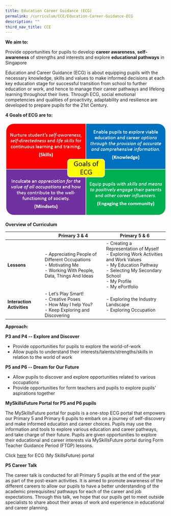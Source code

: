 ```yaml
---
title: Education Career Guidance (ECG)
permalink: /curriculum/CCE/Education-Career-Guidance-ECG
description: ""
third_nav_title: CCE
---
```

**We aim to:**

Provide opportunities for pupils to develop **career awareness**, **self-awareness** of strengths and interests and explore **educational pathways** in Singapore

  

Education and Career Guidance (ECG) is about equipping pupils with the necessary knowledge, skills and values to make informed decisions at each key education stage for successful transition from school to further education or work, and hence to manage their career pathways and lifelong learning throughout their lives. Through ECG, social emotional competencies and qualities of proactivity, adaptability and resilience are developed to prepare pupils for the 21st Century.

  

**4 Goals of ECG are to:**

![](/images/ecg1.jpeg)

**Overview of Curriculum**



| | **Primary 3 & 4** | **Primary 5 & 6** |
| -------- | -------- | -------- |
| **Lessons**     | -   Appreciating People of Different Occupations<br>-   Motivating Me<br>-   Working With People, Data, Things And Ideas     | -   Creating a Representation of Myself<br>-   Exploring Work Activities and Work Values<br>-   My Education Pathway<br>-  Selecting My Secondary School<br>-   My Profile<br>-   My ePortfolio     |
|**Interaction Activities**|-   Let’s Play Smart!<br>-   Creative Poses<br>-   How May I help You?<br>-   Keep Exploring and Discovering| -   Exploring the Industry Landscape<br>-   Exploring Occupation

**Approach:**

  

**P3 and P4 -- Explore and Discover**

  

-   Provide opportunities for pupils to explore the world-of-work
-  Allow pupils to understand their interests/talents/strengths/skills in relation to the world of work

  

**P5 and P6 -- Dream for Our Future** 

  

-   Allow pupils to discover and explore opportunities related to various occupations
-   Provide opportunities for form teachers and pupils to explore pupils’ aspirations together

  

**MySkillsFuture Portal for P5 and P6 pupils**

  

The MySkillsFuture portal for pupils is a one-stop ECG portal that empowers our Primary 5 and Primary 6 pupils to embark on a journey of self-discovery and make informed education and career choices. Pupils may use the information and tools to explore various education and career pathways, and take charge of their future. Pupils are given opportunities to explore their educational and career interests via MySkillsFuture portal during Form Teacher Guidance Period (FTGP) lessons.

  

Click [here](https://www.myskillsfuture.sg/content/student/en/primary.html) for ECG (My SkillsFuture) portal

  

  

**P5 Career Talk**

  

The career talk is conducted for all Primary 5 pupils at the end of the year as part of the post-exam activities. It is aimed to promote awareness of the different careers to allow our pupils to have a better understanding of the academic prerequisites/ pathways for each of the career and job expectations. Through this talk, we hope that our pupils get to meet outside specialists to share about their areas of work and experience in educational and career planning.